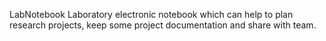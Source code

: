 LabNotebook
Laboratory electronic notebook which can help to plan research projects, keep some project documentation and share with team.
